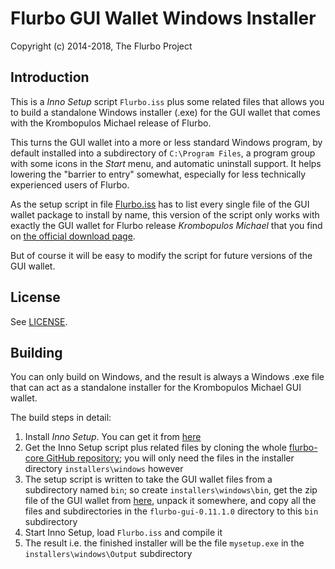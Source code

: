 # Flurbo GUI Wallet Windows Installer #

Copyright (c) 2014-2018, The Flurbo Project

## Introduction ##

This is a *Inno Setup* script `Flurbo.iss` plus some related files
that allows you to build a standalone Windows installer (.exe) for
the GUI wallet that comes with the Krombopulos Michael release of Flurbo.

This turns the GUI wallet into a more or less standard Windows program,
by default installed into a subdirectory of `C:\Program Files`, a
program group with some icons in the *Start* menu, and automatic
uninstall support. It helps lowering the "barrier to entry"
somewhat, especially for less technically experienced users of
Flurbo.

As the setup script in file [Flurbo.iss](Flurbo.iss) has to list every
single file of the GUI wallet package to install by name,
this version of the script only works with exactly the GUI wallet
for Flurbo release *Krombopulos Michael* that you find on
[the official download page](https://getflurbo.org/downloads/).

But of course it will be easy to modify the script for future
versions of the GUI wallet.

## License ##

See [LICENSE](LICENSE).

## Building ##

You can only build on Windows, and the result is always a
Windows .exe file that can act as a standalone installer for the
Krombopulos Michael GUI wallet.

The build steps in detail:

1. Install *Inno Setup*. You can get it from [here](http://www.jrsoftware.org/isdl.php)
2. Get the Inno Setup script plus related files by cloning the whole [flurbo-core GitHub repository](https://github.com/flurbo-project/flurbo-core); you will only need the files in the installer directory `installers\windows` however
3. The setup script is written to take the GUI wallet files from a subdirectory named `bin`; so create `installers\windows\bin`, get the zip file of the GUI wallet from [here](https://getflurbo.org/downloads/), unpack it somewhere, and copy all the files and subdirectories in the `flurbo-gui-0.11.1.0` directory to this `bin` subdirectory
4. Start Inno Setup, load `Flurbo.iss` and compile it
5. The result i.e. the finished installer will be the file `mysetup.exe` in the `installers\windows\Output` subdirectory 

